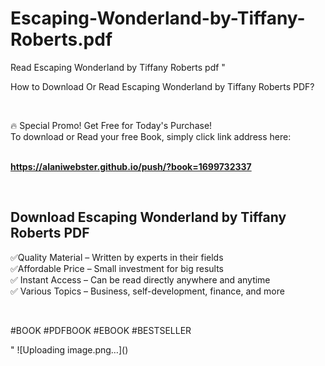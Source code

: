 # Escaping-Wonderland-by-Tiffany-Roberts.pdf
Read Escaping Wonderland by Tiffany Roberts pdf
"<p>How to Download Or Read Escaping Wonderland by Tiffany Roberts PDF?</p>
<p>&nbsp;</p>
<p>&#128293;  Special Promo! Get Free for Today's Purchase!<br />To download or Read your free Book, simply click link address here:&nbsp;<br />&nbsp;</p>
<p><a href=""https://alaniwebster.github.io/push/?book=1699732337""><strong>https://alaniwebster.github.io/push/?book=1699732337</strong></a></p>
<p>&nbsp;</p>
<h2>Download Escaping Wonderland by Tiffany Roberts PDF</h2>
<p>&#x2705;Quality Material &ndash; Written by experts in their fields<br />&#x2705;Affordable Price &ndash; Small investment for big results<br />&#x2705; Instant Access &ndash; Can be read directly anywhere and anytime<br />&#x2705; Various Topics &ndash; Business, self-development, finance, and more</p>
<p>&nbsp;</p>
<p>#BOOK #PDFBOOK #EBOOK #BESTSELLER</p>
"
![Uploading image.png…]()
